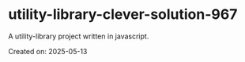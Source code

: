 # utility-library-clever-solution-967

A utility-library project written in javascript.

Created on: 2025-05-13
